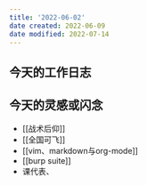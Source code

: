 ```yaml
---
title: '2022-06-02'
date created: 2022-06-09
date modified: 2022-07-14
---
```


## 今天的工作日志

## 今天的灵感或闪念

- [[战术后仰]]
- [[全国可飞]]
- [[vim、markdown与org-mode]]
- [[burp suite]]
- 课代表、
